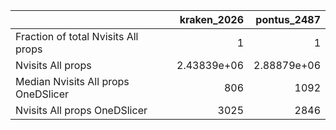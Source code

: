 |                                     |    kraken_2026 |    pontus_2487 |
|:------------------------------------|---------------:|---------------:|
| Fraction of total Nvisits All props |    1           |    1           |
| Nvisits All props                   |    2.43839e+06 |    2.88879e+06 |
| Median Nvisits All props OneDSlicer |  806           | 1092           |
| Nvisits All props OneDSlicer        | 3025           | 2846           |
